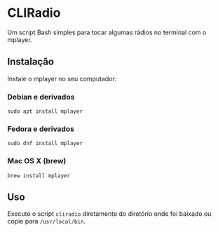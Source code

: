 # CLIRadio

Um script Bash simples para tocar algumas rádios no terminal com o mplayer.

## Instalação

Instale o mplayer no seu computador:

### Debian e derivados

    sudo apt install mplayer

### Fedora e derivados

    sudo dnf install mplayer

### Mac OS X (brew)

    brew install mplayer

## Uso

Execute o script `cliradio` diretamente do diretório onde foi baixado ou copie para `/usr/local/bin`. 
